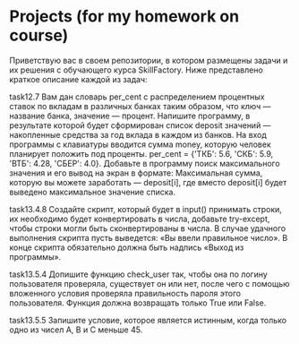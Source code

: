 # Projects (for my homework on course)
Приветствую вас в своем репозитории, в котором размещены задачи и их решения с обучающего курса SkillFactory. 
Ниже представлено краткое описание каждой из задач:

task12.7 Вам дан словарь per_cent с распределением процентных ставок по вкладам в различных банках таким образом, что ключ — название банка, значение — процент. Напишите программу, в результате которой будет сформирован список deposit значений — накопленные средства за год вклада в каждом из банков. На вход программы с клавиатуры вводится сумма money, которую человек планирует положить под проценты.
per_cent = {'ТКБ': 5.6, 'СКБ': 5.9, 'ВТБ': 4.28, 'СБЕР': 4.0}. Добавьте в программу поиск максимального значения и его вывод на экран в формате:
Максимальная сумма, которую вы можете заработать — deposit[i], где вместо deposit[i] будет выведено максимальное значение списка.

task13.4.8 Создайте скрипт, который будет в input() принимать строки, их необходимо будет конвертировать в числа, добавьте try-except, чтобы строки могли быть сконвертированы в числа.
В случае удачного выполнения скрипта пусть выведется: «Вы ввели правильное число».
В конце скрипта обязательно должна быть надпись «Выход из программы».

task13.5.4 Допишите функцию check_user так, чтобы она по логину пользователя проверяла, существует он или нет, после чего с помощью вложенного условия проверяла правильность пароля этого пользователя.
Функция должна возвращать только True или False.

task13.5.5 Запишите условие, которое является истинным, когда только одно из чисел А, В и С меньше 45.